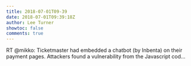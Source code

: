 ```yaml
---
title: 2018-07-01T09-39
date: 2018-07-01T09:39:18Z
author: Lee Turner
showtoc: false
comments: true
---
```


RT @mikko: Ticketmaster had embedded a chatbot (by Inbenta) on their payment pages. Attackers found a vulnerability from the Javascript cod…

